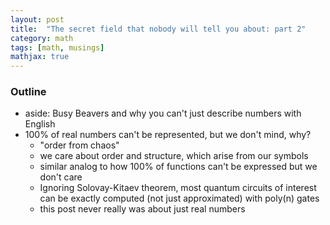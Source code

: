 ```yaml
---
layout: post
title:  "The secret field that nobody will tell you about: part 2"
category: math
tags: [math, musings]
mathjax: true
---
```


### Outline
- aside: Busy Beavers and why you can't just describe numbers with English
- 100% of real numbers can't be represented, but we don't mind, why?
	- "order from chaos"
	- we care about order and structure, which arise from our symbols
	- similar analog to how 100% of functions can't be expressed but we don't care
	- Ignoring Solovay-Kitaev theorem, most quantum circuits of interest can be exactly computed (not just approximated) with poly(n) gates
	- this post never really was about just real numbers
 